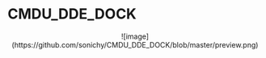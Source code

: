 # CMDU_DDE_DOCK
<div align=center>
![image](https://github.com/sonichy/CMDU_DDE_DOCK/blob/master/preview.png)
</div>

